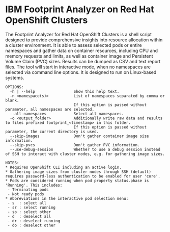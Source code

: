 # IBM Footprint Analyzer on Red Hat OpenShift Clusters
The Footprint Analyzer for Red Hat OpenShift Clusters is a shell script designed to provide comprehensive insights into resource allocation within a cluster environment. It is able to assess selected pods or entire namespaces and gather data on container resources, including CPU and memory requests and limits, as well as container image and Persistent Volume Claim (PVC) sizes. Results can be dumped as CSV and text report files. The tool will start in interactive mode, when no namespaces are selected via command line options. It is designed to run on Linux-based systems.

```
OPTIONS:
  -h | --help                 Show this help text.
  -n <namespace(s)>           List of namespaces separated by comma or blank.
                              If this option is passed without parameter, all namespaces are selected.
  --all-namespaces            Select all namespaces.
  -o <output_folder>          Additionally write raw data and results to files prefixed footprint_<timestamp> in this folder.
                              If this option is passed without parameter, the current directory is used.
  --skip-images               Don't gather container image size information.
  --skip-pvcs                 Don't gather PVC information.
  --use-debug-session         Whether to use a debug session instead of SSH to interact with cluster nodes, e.g. for gathering image sizes.

NOTES:
* Requires OpenShift CLI including an active login.
* Gathering image sizes from cluster nodes through SSH (default) requires password-less authentication to be enabled for user 'core'.
* Pods are considered running when pod property status.phase is 'Running'. This includes:
 - Terminating pods
 - Not ready pods
* Abbreviations in the interactive pod selection menu:
 - s  : select all
 - sr : select running
 - so : select other
 - d  : deselect all
 - dr : deselect running
 - do : deselect other
```
